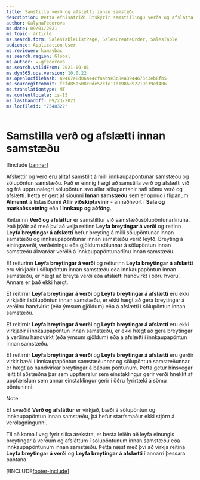 ```yaml
---
title: Samstilla verð og afslætti innan samstæðu
description: Þetta efnisatriði útskýrir samstillingu verða og afslátta fyrir samstæðusölupantanir og samstæðuinnkaupapantanir
author: GalynaFedorova
ms.date: 09/01/2021
ms.topic: article
ms.search.form: SalesTableListPage, SalesCreateOrder, SalesTable
audience: Application User
ms.reviewer: kamaybac
ms.search.region: Global
ms.author: v-gfedorova
ms.search.validFrom: 2021-09-01
ms.dyn365.ops.version: 10.0.22
ms.openlocfilehash: a9467e8d06a44cfaab9e3c8ea3944675c3eb8fb5
ms.sourcegitcommit: fcfd85a508c0de52cfe11d1986892219e39ef406
ms.translationtype: MT
ms.contentlocale: is-IS
ms.lasthandoff: 09/23/2021
ms.locfileid: "7548322"
---
```

# <a name="synchronize-intercompany-prices-and-discounts"></a>Samstilla verð og afslætti innan samstæðu

[!include [banner](../../includes/banner.md)]

Afslættir og verð eru alltaf samstillt á milli innkaupapöntunar samstæðu og sölupöntun samstæðu. Það er einnig hægt að samstilla verð og afslætti við og frá upprunalegri sölupöntun svo allar sölupantanir hafi sömu verð og afslætti. Þetta er gert af síðunni **Innan samstæðu** sem er opnuð í flipanum **Almennt** á listasíðunni **Allir viðskiptavinir** - annaðhvort í **Sala og markaðssetning** eða í **Innkaup og aðföng**.

Reiturinn **Verð og afsláttur** er samstilltur við samstæðusölupöntunarlínuna. Það þýðir að með því að velja reitinn **Leyfa breytingar á verði** og reitinn **Leyfa breytingar á afslætti** hefur breyting á milli sölupöntunar innan samstæðu og innkaupapöntunar innan samstæðu verið leyfð. Breyting á einingaverði, verðeiningu eða gjöldum sölunnar á sölupöntun innan samstæðu ákvarðar verðið á innkaupapöntunarlínu innan samstæðu.

Ef reiturinn **Leyfa breytingar á verði** og reiturinn **Leyfa breytingar á afslætti** eru virkjaðir í sölupöntun innan samstæðu eða innkaupapöntun innan samstæðu, er hægt að breyta verði eða afslætti handvirkt í öðru hvoru. Annars er það ekki hægt.

Ef reitirnir **Leyfa breytingar á verði** og **Leyfa breytingar á afslætti** eru ekki virkjaðir í sölupöntun innan samstæðu, er ekki hægt að gera breytingar á verðinu handvirkt (eða ýmsum gjöldum) eða á afslætti í sölupöntun innan samstæðu.

Ef reitirnir **Leyfa breytingar á verði** og **Leyfa breytingar á afslætti** eru ekki virkjaðir í innkaupapöntun innan samstæðu, er ekki hægt að gera breytingar á verðinu handvirkt (eða ýmsum gjöldum) eða á afslætti í innkaupapöntun innan samstæðu.

Ef reitirnir **Leyfa breytingar á verði** og **Leyfa breytingar á afslætti** eru gerðir virkir bæði í innkaupapöntun samstæðunnar og sölupöntun samstæðunnar er hægt að handvirkar breytingar á báðum pöntunum. Þetta getur hinsvegar leitt til aðstæðna þar sem uppfærslur sem einstaklingur gerir verði hnekkt af uppfærslum sem annar einstaklingur gerir í öðru fyrirtæki á sömu pöntuninni.

> [!NOTE]
> Ef svæðið **Verð og afsláttur** er virkjað, bæði á sölupöntun og innkaupapöntun innan samstæðu, þá hefur starfsmaður ekki stjórn á verðlagningunni.

Til að koma í veg fyrir slíka árekstra, er besta leiðin að leyfa einungis breytingar á verðum og afsláttum í sölupöntunum innan samstæðu eða innkaupapöntunum innan samstæðu. Þetta næst með því að virkja reitina **Leyfa breytingar á verði** og **Leyfa breytingar á afslætti** í annarri þessara pantana.

[!INCLUDE[footer-include](../../includes/footer-banner.md)]
